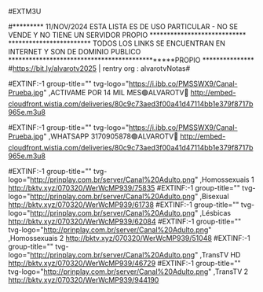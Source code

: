 #EXTM3U

#*********  11/NOV/2024  ESTA LISTA ES DE USO PARTICULAR - NO SE VENDE Y NO TIENE UN SERVIDOR PROPIO ****************************
************************    TODOS LOS LINKS SE ENCUENTRAN EN INTERNET Y SON DE DOMINIO PUBLICO  ***********************************************PROPIO ***************
#https://bit.ly/alvarotv2025 | rentry org : alvarotvNotas#



#EXTINF:-1 group-title="" tvg-logo="https://i.ibb.co/PMSSWX9/Canal-Prueba.jpg" ,ACTIVAME POR 14 MIL MES🟢ALVAROTV🔵
http://embed-cloudfront.wistia.com/deliveries/80c9c73aed3f00a41d47114bb1e379f8717b965e.m3u8

#EXTINF:-1 group-title="" tvg-logo="https://i.ibb.co/PMSSWX9/Canal-Prueba.jpg" ,WHATSAPP 3170905878🟢ALVAROTV🔵
http://embed-cloudfront.wistia.com/deliveries/80c9c73aed3f00a41d47114bb1e379f8717b965e.m3u8



#EXTINF:-1 group-title="" tvg-logo="http://prinplay.com.br/server/Canal%20Adulto.png" ,Homossexuais 1
http://bktv.xyz/070320/WerWcMP939/75835
#EXTINF:-1 group-title="" tvg-logo="http://prinplay.com.br/server/Canal%20Adulto.png" ,Bisexual
http://bktv.xyz/070320/WerWcMP939/61738
#EXTINF:-1 group-title="" tvg-logo="http://prinplay.com.br/server/Canal%20Adulto.png" ,Lésbicas 
http://bktv.xyz/070320/WerWcMP939/62084
#EXTINF:-1 group-title="" tvg-logo="http://prinplay.com.br/server/Canal%20Adulto.png" ,Homossexuais 2
http://bktv.xyz/070320/WerWcMP939/51048
#EXTINF:-1 group-title="" tvg-logo="http://prinplay.com.br/server/Canal%20Adulto.png" ,TransTV HD
http://bktv.xyz/070320/WerWcMP939/46729
#EXTINF:-1 group-title="" tvg-logo="http://prinplay.com.br/server/Canal%20Adulto.png" ,TransTV 2
http://bktv.xyz/070320/WerWcMP939/944190

